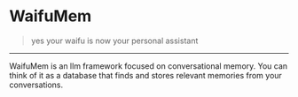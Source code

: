# WaifuMem
> yes your waifu is now your personal assistant

---

WaifuMem is an llm framework focused on conversational memory. You can think of it as a database that finds and stores relevant memories from your conversations.